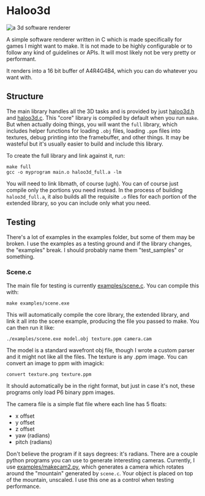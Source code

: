 # Haloo3d

<img src="https://qcs.shsbs.xyz/api/file/raw/ffqbz" alt="a 3d software renderer">

A simple software renderer written in C which is made specifically for games
I might want to make. It is not made to be highly configurable or to follow any
kind of guidelines or APIs. It will most likely not be very pretty or performant.

It renders into a 16 bit buffer of A4R4G4B4, which you can do whatever you want 
with. 

## Structure

The main library handles all the 3D tasks and is provided by just
[haloo3d.h](haloo3d.h) and [haloo3d.c](haloo3d.c). This "core" library is compiled
by default when you run `make`. But when actually doing things, you will 
want the `full` library, which includes helper functions for loading
`.obj` files, loading `.ppm` files into textures, debug printing into
the framebuffer, and other things. It may be wasteful but it's usually
easier to build and include this library. 

To create the full library and link against it, run:

```
make full
gcc -o myprogram main.o haloo3d_full.a -lm
```

You will need to link libmath, of course (ugh). You can of course just
compile only the portions you need instead. In the process of building
`haloo3d_full.a`, it also builds all the requisite `.o` files for each
portion of the extended library, so you can include only what you need.

## Testing

There's a lot of examples in the examples folder, but some of them may be
broken. I use the examples as a testing ground and if the library changes,
the "examples" break. I should probably name them "test_samples" or something.

### Scene.c

The main file for testing is currently [examples/scene.c](examples/scene.c). 
You can compile this with:

```
make examples/scene.exe
```

This will automatically compile the core library, the extended library, and
link it all into the scene example, producing the file you passed to make.
You can then run it like:

```
./examples/scene.exe model.obj texture.ppm camera.cam
```

The model is a standard wavefront obj file, though I wrote a custom parser
and it might not like all the files. The texture is any .ppm image. You can
convert an image to ppm with imagick:

```
convert texture.png texture.ppm
```

It should automatically be in the right format, but just in case it's not, 
these programs only load P6 binary ppm images.

The camera file is a simple flat file where each line has 5 floats:
- x offset
- y offset
- z offset
- yaw (radians)
- pitch (radians)

Don't believe the program if it says degrees: it's radians. There are a couple
python programs you can use to generate interesting cameras. Currently, I use
[examples/makecam2.py](examples/makecam2.py), which generates a camera which 
rotates around the "mountain" generated by `scene.c`. Your object is placed on 
top of the mountain, unscaled. I use this one as a control when testing 
performance.
